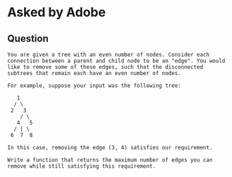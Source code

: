 # Asked by Adobe

## Question

`You are given a tree with an even number of nodes. Consider each connection between a parent and child node to be an "edge". You would like to remove some of these edges, such that the disconnected subtrees that remain each have an even number of nodes.`

`For example, suppose your input was the following tree:`

```text
   1
  / \ 
 2   3
    / \ 
   4   5
  / | \
 6  7  8
```

`In this case, removing the edge (3, 4) satisfies our requirement.`

`Write a function that returns the maximum number of edges you can remove while still satisfying this requirement.`
